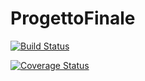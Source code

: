 # ProgettoFinale

[![Build Status](https://travis-ci.org/LorenzoEscriva/ProgettoFinale.svg?branch=master)](https://travis-ci.org/LorenzoEscriva/ProgettoFinale)

[![Coverage Status](https://coveralls.io/repos/github/LorenzoEscriva/ProgettoFinale/badge.svg)](https://coveralls.io/github/LorenzoEscriva/ProgettoFinale)
